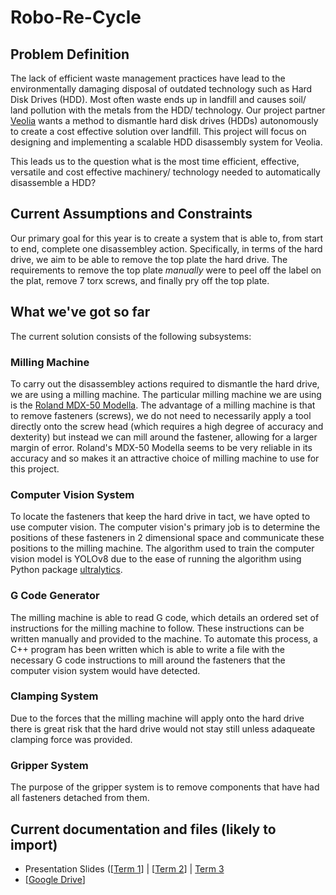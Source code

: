 # Robo-Re-Cycle
## Problem Definition
The lack of efficient waste management practices have lead to the environmentally damaging disposal of outdated technology such as Hard Disk Drives (HDD). Most often waste ends up in landfill and causes soil/ land pollution with the metals from the HDD/ technology. Our project partner [Veolia](https://www.veolia.com/en) wants a method to dismantle hard disk drives (HDDs) autonomously to create a cost effective solution over landfill. This project will focus on designing and implementing a scalable HDD disassembly system for Veolia. 

This leads us to the question what is the most time efficient, effective, versatile and cost effective machinery/ technology needed to automatically disassemble a HDD? 

## Current Assumptions and Constraints
Our primary goal for this year is to create a system that is able to, from start to end, complete one disassembley action. Specifically, in terms of the hard drive, we aim to be able to remove the top plate the hard drive. The requirements to remove the top plate *manually* were to peel off the label on the plat, remove 7 torx screws, and finally pry off the top plate. 

## What we've got so far
The current solution consists of the following subsystems:

### Milling Machine
To carry out the disassembley actions required to dismantle the hard drive, we are using a milling machine. The particular milling machine we are using is the [Roland MDX-50 Modella](https://www.rolanddg.com.au/products/3d-printers-and-milling-machines/mdx-50-benchtop-cnc-mill). The advantage of a milling machine is that to remove fasteners (screws), we do not need to necessarily apply a tool directly onto the screw head (which requires a high degree of accuracy and dexterity) but instead we can mill around the fastener, allowing for a larger margin of error. Roland's MDX-50 Modella seems to be very reliable in its accuracy and so makes it an attractive choice of milling machine to use for this project.

### Computer Vision System
To locate the fasteners that keep the hard drive in tact, we have opted to use computer vision. The computer vision's primary job is to determine the positions of these fasteners in 2 dimensional space and communicate these positions to the milling machine. The algorithm used to train the computer vision model is YOLOv8 due to the ease of running the algorithm using Python package [ultralytics](https://github.com/ultralytics/ultralytics). 

### G Code Generator
The milling machine is able to read G code, which details an ordered set of instructions for the milling machine to follow. These instructions can be written manually and provided to the machine. To automate this process, a C++ program has been written which is able to write a file with the necessary G code instructions to mill around the fasteners that the computer vision system would have detected. 

### Clamping System
Due to the forces that the milling machine will apply onto the hard drive there is great risk that the hard drive would not stay still unless adaqueate clamping force was provided. 
### Gripper System
The purpose of the gripper system is to remove components that have had all fasteners detached from them. 



## Current documentation and files (likely to import)
- Presentation Slides ([[Term 1](https://docs.google.com/presentation/d/1cy9JzwfEjW_DLN2l6dtpn3kHG1GwHWmRwFtHIFFM_yo/edit?usp=sharing)] | [[Term 2](https://docs.google.com/presentation/d/1I5F65S-NLMF_B2HonFfnrOjBbekZeMwIi9J3JsQ251A/edit?usp=sharing)] | [Term 3](https://docs.google.com/presentation/d/1rGKtyxCnDtOGZmewidDDk0y151FaQ8Cr1szPqZNbh20/edit?usp=sharing)
- [[Google Drive](https://drive.google.com/drive/folders/1G941kPrP4c3bWLbQYe293UxuC4xKIOE8?usp=sharing)] 
